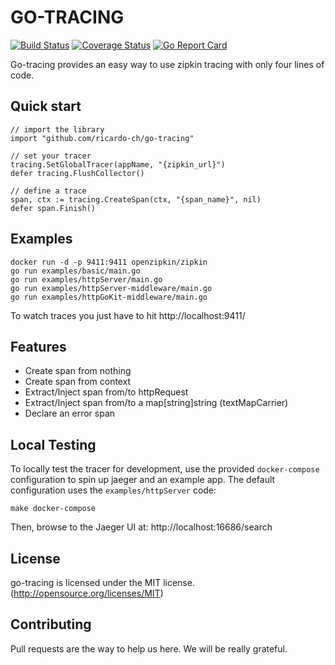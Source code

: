 # GO-TRACING
[![Build Status](https://travis-ci.org/ricardo-ch/go-tracing.svg?branch=travis)](https://travis-ci.org/ricardo-ch/go-tracing)
[![Coverage Status](https://coveralls.io/repos/github/ricardo-ch/go-tracing/badge.svg?branch=master)](https://coveralls.io/github/ricardo-ch/go-tracing?branch=master)
[![Go Report Card](https://goreportcard.com/badge/github.com/ricardo-ch/go-tracing)](https://goreportcard.com/report/github.com/ricardo-ch/go-tracing)

Go-tracing provides an easy way to use zipkin tracing with only four lines of code.

## Quick start

```golang
// import the library
import "github.com/ricardo-ch/go-tracing"

// set your tracer
tracing.SetGlobalTracer(appName, "{zipkin_url}")
defer tracing.FlushCollector()

// define a trace
span, ctx := tracing.CreateSpan(ctx, "{span_name}", nil)
defer span.Finish()
```

## Examples

```
docker run -d -p 9411:9411 openzipkin/zipkin
go run examples/basic/main.go
go run examples/httpServer/main.go
go run examples/httpServer-middleware/main.go
go run examples/httpGoKit-middleware/main.go
```

To watch traces you just have to hit http://localhost:9411/

## Features

 - Create span from nothing
 - Create span from context
 - Extract/Inject span from/to httpRequest
 - Extract/Inject span from/to a map[string]string (textMapCarrier)
 - Declare an error span

## Local Testing

To locally test the tracer for development, use the provided `docker-compose` configuration to spin up jaeger and
an example app. The default configuration uses the `examples/httpServer` code:

    make docker-compose

Then, browse to the Jaeger UI at: http://localhost:16686/search

## License
go-tracing is licensed under the MIT license. (http://opensource.org/licenses/MIT)

## Contributing
Pull requests are the way to help us here. We will be really grateful.
